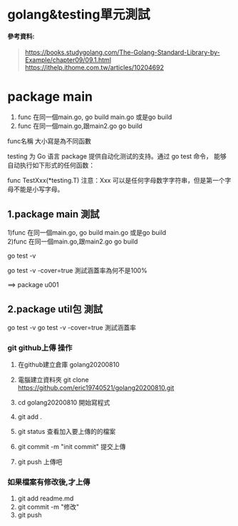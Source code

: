 # golang&testing單元測試

#### 參考資料:
>https://books.studygolang.com/The-Golang-Standard-Library-by-Example/chapter09/09.1.html  
>https://ithelp.ithome.com.tw/articles/10204692



# package main
1. func 在同一個main.go,
   go build main.go 或是go build  
2. func 在同一個main.go,跟main2.go 
   go build 
 
func名稱 大小寫是為不同函數



testing 为 Go 语言 package 提供自动化测试的支持。通过 go test 命令，
能够自动执行如下形式的任何函数：

func TestXxx(*testing.T)
注意：Xxx 可以是任何字母数字字符串，但是第一个字母不能是小写字母。


## 1.package main 測試

 1)func 在同一個main.go,
   go build main.go 或是go build  
 2)func 在同一個main.go,跟main2.go 
   go build 

   go test -v 	

   go test -v -cover=true      測試涵蓋率為何不是100%	

   ==> package u001	


## 2.package util包 測試

go test -v 
go test -v -cover=true      測試涵蓋率




### git github上傳 操作
1. 在github建立倉庫 golang20200810
2. 電腦建立資料夾 
   git clone 
   https://github.com/eric19740521/golang20200810.git

3. cd golang20200810
	開始寫程式

4. git add .
5. git status 查看加入要上傳的的檔案

6. git commit -m "init commit" 提交上傳

7. git push 上傳吧

### 如果檔案有修改後,才上傳
1. git add readme.md
2. git commit -m "修改"
3. git push


